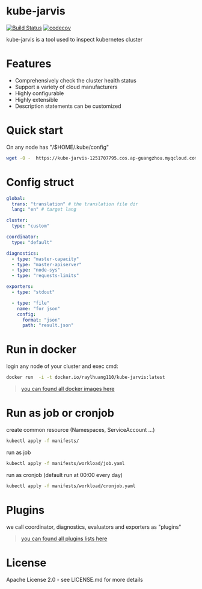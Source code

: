 # kube-jarvis
[![Build Status](https://travis-ci.com/RayHuangCN/kube-jarvis.svg?token=nJm3RqJv2hocVN6fWNzx&branch=master)](https://travis-ci.com/RayHuangCN/kube-jarvis.svg?token=nJm3RqJv2hocVN6fWNzx&branch=master)
[![codecov](https://codecov.io/gh/RayHuangCN/kube-jarvis/branch/master/graph/badge.svg?token=rva9yuTNLO)](https://codecov.io/gh/RayHuangCN/kube-jarvis)

kube-jarvis is a tool used to inspect kubernetes cluster

# Features

* Comprehensively check the cluster health status
* Support a variety of cloud manufacturers
* Highly configurable
* Highly extensible
* Description statements can be customized

# Quick start
On any node has "/$HOME/.kube/config"
```bash
wget -O -  https://kube-jarvis-1251707795.cos.ap-guangzhou.myqcloud.com/run.sh | bash
```

# Config struct
```yaml
global:
  trans: "translation" # the translation file dir 
  lang: "en" # target lang 

cluster: 
  type: "custom"

coordinator:
  type: "default"

diagnostics:
  - type: "master-capacity"
  - type: "master-apiserver"
  - type: "node-sys"
  - type: "requests-limits"

exporters:
  - type: "stdout"

  - type: "file"
    name: "for json"
    config:
      format: "json"
      path: "result.json"


```

# Run in docker
login any node of your cluster and exec cmd:
```bash
docker run  -i -t docker.io/raylhuang110/kube-jarvis:latest
```
> [you can found all docker images here](https://hub.docker.com/r/raylhuang110/kube-jarvis/tags)

# Run as job or cronjob
create common resource (Namespaces, ServiceAccount ...)
```bash
kubectl apply -f manifests/ 
```
run as job
```bash
kubectl apply -f manifests/workload/job.yaml
```
run as cronjob (default run at 00:00 every day)
```bash
kubectl apply -f manifests/workload/cronjob.yaml
```
# Plugins
we call coordinator, diagnostics, evaluators and exporters as "plugins"
> [you can found all plugins lists here](./pkg/plugins/README.md)

# License
Apache License 2.0 - see LICENSE.md for more details
